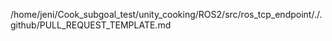 /home/jeni/Cook_subgoal_test/unity_cooking/ROS2/src/ros_tcp_endpoint/./.github/PULL_REQUEST_TEMPLATE.md